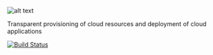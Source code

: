 ![alt text](https://raw.github.com/SINTEF-9012/cloudml/master/docs/images/CloudML_logo.png "CloudML")

Transparent provisioning of cloud resources and deployment of cloud applications


[![Build Status](https://drone.io/github.com/SINTEF-9012/cloudml/status.png)](https://drone.io/github.com/SINTEF-9012/cloudml/latest)
